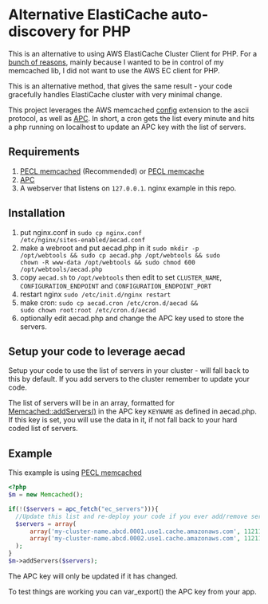# Alternative ElastiCache auto-discovery for PHP

This is an alternative to using AWS ElastiCache Cluster Client for PHP.  For a [bunch of reasons](https://forums.aws.amazon.com/thread.jspa?messageID=414605), mainly because I wanted to be in control of my memcached lib, I did not want to use the AWS EC client for PHP.

This is an alternative method, that gives the same result - your code gracefully handles ElastiCache cluster with very minimal change.

This project leverages the AWS memcached [config](http://docs.amazonwebservices.com/AmazonElastiCache/latest/UserGuide/AutoDiscovery.ConfigCommand.html) extension to the ascii protocol, as well as [APC](http://php.net/manual/en/book.apc.php).  In short, a cron gets the list every minute and hits a php running on localhost to update an APC key with the list of servers.

## Requirements

1. [PECL memcached](http://pecl.php.net/package/memcached) (Recommended) or [PECL memcache](http://pecl.php.net/package/memcache)
2. [APC](http://php.net/manual/en/book.apc.php)
3. A webserver that listens on <code>127.0.0.1</code>. nginx example in this repo.

## Installation

1. put nginx.conf in <code>sudo cp nginx.conf /etc/nginx/sites-enabled/aecad.conf</code>
2. make a webroot and put aecad.php in it <code>sudo mkdir -p /opt/webtools && sudo cp aecad.php /opt/webtools && sudo chown -R www-data /opt/webtools && sudo chmod 600 /opt/webtools/aecad.php</code> 
3. copy <code>aecad.sh</code> to <code>/opt/webtools</code> then edit to set <code>CLUSTER_NAME</code>, <code>CONFIGURATION_ENDPOINT</code> and <code>CONFIGURATION_ENDPOINT_PORT</code>
4. restart nginx <code>sudo /etc/init.d/nginx restart</code>
4. make cron: <code>sudo cp aecad.cron /etc/cron.d/aecad && sudo chown root:root /etc/cron.d/aecad</code>
3. optionally edit aecad.php and change the APC key used to store the servers.

## Setup your code to leverage aecad

Setup your code to use the list of servers in your cluster - will fall back to this by default. If you add servers to the cluster remember to update your code.

The list of servers will be in an array, formatted for [Memcached::addServers()](http://php.net/manual/en/memcached.addservers.php) in the APC key <code>KEYNAME</code> as defined in aecad.php.  If this key is set, you will use the data in it, if not fall back to your hard coded list of servers.

## Example

This example is using [PECL memcached](http://pecl.php.net/package/memcached)

```php
<?php
$m = new Memcached();

if(!($servers = apc_fetch("ec_servers"))){
  //Update this list and re-deploy your code if you ever add/remove servers from your cluster
  $servers = array(
      array('my-cluster-name.abcd.0001.use1.cache.amazonaws.com', 11211, 100),
      array('my-cluster-name.abcd.0002.use1.cache.amazonaws.com', 11211, 100)
  );
}
$m->addServers($servers);

```

The APC key will only be updated if it has changed.

To test things are working you can var_export() the APC key from your app.
